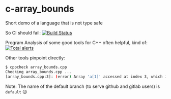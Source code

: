 # c-array_bounds
Short demo of a language that is not type safe

So CI should fail:
[![Build Status](https://travis-ci.org/sdrees/c-array_bounds.svg?branch=master)](https://travis-ci.org/sdrees/c-array_bounds)

Program Analysis of some good tools for C++ often helpful, kind of:
[![Total alerts](https://img.shields.io/lgtm/alerts/g/sdrees/c-array_bounds.svg?logo=lgtm&logoWidth=18)](https://lgtm.com/projects/g/sdrees/c-array_bounds/alerts/)

Other tools pinpoint directly:
```bash
$ cppcheck array_bounds.cpp 
Checking array_bounds.cpp ...
[array_bounds.cpp:3]: (error) Array 'a[1]' accessed at index 3, which is out of bounds.
```

Note: The name of the default branch (to serve github and gitlab users) is `default` :wink:
